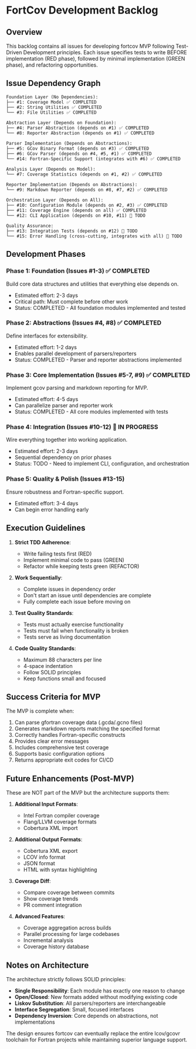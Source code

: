 # FortCov Development Backlog

## Overview
This backlog contains all issues for developing fortcov MVP following Test-Driven Development principles. Each issue specifies tests to write BEFORE implementation (RED phase), followed by minimal implementation (GREEN phase), and refactoring opportunities.

## Issue Dependency Graph

```
Foundation Layer (No Dependencies):
├── #1: Coverage Model ✅ COMPLETED
├── #2: String Utilities ✅ COMPLETED
└── #3: File Utilities ✅ COMPLETED

Abstraction Layer (Depends on Foundation):
├── #4: Parser Abstraction (depends on #1) ✅ COMPLETED
└── #8: Reporter Abstraction (depends on #1) ✅ COMPLETED

Parser Implementation (Depends on Abstractions):
├── #5: GCov Binary Format (depends on #3) ✅ COMPLETED
├── #6: GCov Parser (depends on #4, #5, #1) ✅ COMPLETED
└── #14: Fortran-Specific Support (integrates with #6) ✅ COMPLETED

Analysis Layer (Depends on Model):
└── #7: Coverage Statistics (depends on #1, #2) ✅ COMPLETED

Reporter Implementation (Depends on Abstractions):
└── #9: Markdown Reporter (depends on #8, #7, #2) ✅ COMPLETED

Orchestration Layer (Depends on All):
├── #10: Configuration Module (depends on #2, #3) ✅ COMPLETED
├── #11: Coverage Engine (depends on all) ✅ COMPLETED
└── #12: CLI Application (depends on #10, #11) 🔧 TODO

Quality Assurance:
├── #13: Integration Tests (depends on #12) 🔧 TODO
└── #15: Error Handling (cross-cutting, integrates with all) 🔧 TODO
```

## Development Phases

### Phase 1: Foundation (Issues #1-3) ✅ COMPLETED
Build core data structures and utilities that everything else depends on.
- Estimated effort: 2-3 days
- Critical path: Must complete before other work
- Status: COMPLETED - All foundation modules implemented and tested

### Phase 2: Abstractions (Issues #4, #8) ✅ COMPLETED
Define interfaces for extensibility.
- Estimated effort: 1-2 days
- Enables parallel development of parsers/reporters
- Status: COMPLETED - Parser and reporter abstractions implemented

### Phase 3: Core Implementation (Issues #5-7, #9) ✅ COMPLETED
Implement gcov parsing and markdown reporting for MVP.
- Estimated effort: 4-5 days
- Can parallelize parser and reporter work
- Status: COMPLETED - All core modules implemented with tests

### Phase 4: Integration (Issues #10-12) 🔧 IN PROGRESS
Wire everything together into working application.
- Estimated effort: 2-3 days
- Sequential dependency on prior phases
- Status: TODO - Need to implement CLI, configuration, and orchestration

### Phase 5: Quality & Polish (Issues #13-15)
Ensure robustness and Fortran-specific support.
- Estimated effort: 3-4 days
- Can begin error handling early

## Execution Guidelines

1. **Strict TDD Adherence**:
   - Write failing tests first (RED)
   - Implement minimal code to pass (GREEN)
   - Refactor while keeping tests green (REFACTOR)

2. **Work Sequentially**:
   - Complete issues in dependency order
   - Don't start an issue until dependencies are complete
   - Fully complete each issue before moving on

3. **Test Quality Standards**:
   - Tests must actually exercise functionality
   - Tests must fail when functionality is broken
   - Tests serve as living documentation

4. **Code Quality Standards**:
   - Maximum 88 characters per line
   - 4-space indentation
   - Follow SOLID principles
   - Keep functions small and focused

## Success Criteria for MVP

The MVP is complete when:
1. Can parse gfortran coverage data (.gcda/.gcno files)
2. Generates markdown reports matching the specified format
3. Correctly handles Fortran-specific constructs
4. Provides clear error messages
5. Includes comprehensive test coverage
6. Supports basic configuration options
7. Returns appropriate exit codes for CI/CD

## Future Enhancements (Post-MVP)

These are NOT part of the MVP but the architecture supports them:

1. **Additional Input Formats**:
   - Intel Fortran compiler coverage
   - Flang/LLVM coverage formats
   - Cobertura XML import

2. **Additional Output Formats**:
   - Cobertura XML export
   - LCOV info format
   - JSON format
   - HTML with syntax highlighting

3. **Coverage Diff**:
   - Compare coverage between commits
   - Show coverage trends
   - PR comment integration

4. **Advanced Features**:
   - Coverage aggregation across builds
   - Parallel processing for large codebases
   - Incremental analysis
   - Coverage history database

## Notes on Architecture

The architecture strictly follows SOLID principles:

- **Single Responsibility**: Each module has exactly one reason to change
- **Open/Closed**: New formats added without modifying existing code
- **Liskov Substitution**: All parsers/reporters are interchangeable
- **Interface Segregation**: Small, focused interfaces
- **Dependency Inversion**: Core depends on abstractions, not implementations

The design ensures fortcov can eventually replace the entire lcov/gcovr toolchain for Fortran projects while maintaining superior language support.